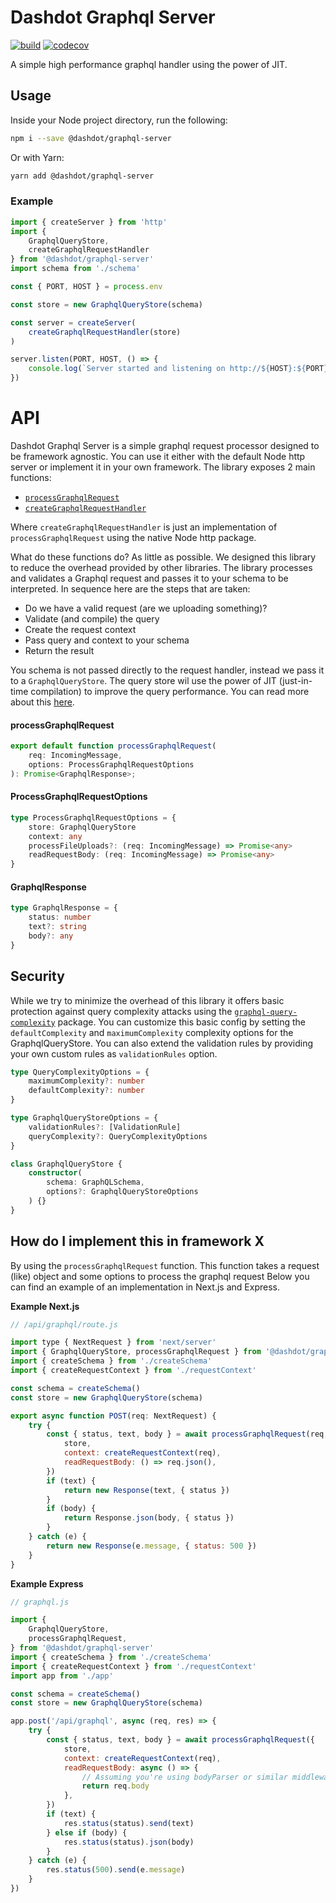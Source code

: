# Dashdot Graphql Server

[![build](https://img.shields.io/github/actions/workflow/status/wappla/graphql-server/on_push_main.yml?style=flat&colorA=000000&colorB=000000)](https://github.com/wappla/graphql-server/actions/workflows/on_push_main.yml)
[![codecov](https://img.shields.io/codecov/c/github/wappla/graphql-server?style=flat&colorA=000000&colorB=000000)](https://codecov.io/gh/wappla/graphql-server)

A simple high performance graphql handler using the power of JIT. 

## Usage

Inside your Node project directory, run the following:

```sh
npm i --save @dashdot/graphql-server
```

Or with Yarn:

```sh
yarn add @dashdot/graphql-server
```

### Example

```javascript
import { createServer } from 'http'
import {
    GraphqlQueryStore,
    createGraphqlRequestHandler
} from '@dashdot/graphql-server'
import schema from './schema'

const { PORT, HOST } = process.env

const store = new GraphqlQueryStore(schema)

const server = createServer(
    createGraphqlRequestHandler(store)
)

server.listen(PORT, HOST, () => {
    console.log(`Server started and listening on http://${HOST}:${PORT}`)
})
```

# API

Dashdot Graphql Server is a simple graphql request processor designed to be framework agnostic. You can use it either with the default Node http server or implement it in your own framework. The library exposes 2 main  functions:
- [`processGraphqlRequest`](/src/processGraphqlRequest.ts)
- [`createGraphqlRequestHandler`](/src/createGraphqlRequestHandler.ts)

Where `createGraphqlRequestHandler` is just an implementation of `processGraphqlRequest` using the native Node http package.

What do these functions do? As little as possible. We designed this library to reduce the overhead provided by other libraries. The library processes and validates a Graphql request and passes it to your schema to be interpreted. In sequence here are the steps that are taken:

- Do we have a valid request (are we uploading something)?
- Validate (and compile) the query
- Create the request context
- Pass query and context to your schema
- Return the result

You schema is not passed directly to the request handler, instead we pass it to a `GraphqlQueryStore`. The query store wil use the power of JIT (just-in-time compilation) to improve the query performance. You can read more about this [here](https://github.com/zalando-incubator/graphql-jit).

#### processGraphqlRequest

```typescript
export default function processGraphqlRequest(
    req: IncomingMessage,
    options: ProcessGraphqlRequestOptions
): Promise<GraphqlResponse>;
```

#### ProcessGraphqlRequestOptions

```typescript
type ProcessGraphqlRequestOptions = {
    store: GraphqlQueryStore
    context: any
    processFileUploads?: (req: IncomingMessage) => Promise<any>
    readRequestBody: (req: IncomingMessage) => Promise<any>
}
```

#### GraphqlResponse

```typescript
type GraphqlResponse = {
    status: number
    text?: string
    body?: any
}
```

## Security

While we try to minimize the overhead of this library it offers basic protection against query complexity attacks using the [`graphql-query-complexity`](https://github.com/slicknode/graphql-query-complexity) package. You can customize this basic config by setting the `defaultComplexity` and `maximumComplexity` complexity options for the GraphqlQueryStore. You can also extend the validation rules by providing your own custom rules as `validationRules` option.

```typescript
type QueryComplexityOptions = {
    maximumComplexity?: number
    defaultComplexity?: number
}

type GraphqlQueryStoreOptions = {
    validationRules?: [ValidationRule]
    queryComplexity?: QueryComplexityOptions
} 

class GraphqlQueryStore {
    constructor(
        schema: GraphQLSchema,
        options?: GraphqlQueryStoreOptions
    ) {}
}
```

##  How do I implement this in framework X

By using the `processGraphqlRequest` function. This function takes a request (like) object and some options to process the graphql request Below you can find an example of an implementation in Next.js and Express.

**Example Next.js**

```javascript
// /api/graphql/route.js

import type { NextRequest } from 'next/server'
import { GraphqlQueryStore, processGraphqlRequest } from '@dashdot/graphql-server'
import { createSchema } from './createSchema'
import { createRequestContext } from './requestContext'

const schema = createSchema()
const store = new GraphqlQueryStore(schema)

export async function POST(req: NextRequest) {
    try {
        const { status, text, body } = await processGraphqlRequest(req, {
            store,
            context: createRequestContext(req),
            readRequestBody: () => req.json(),
        })
        if (text) {
            return new Response(text, { status })
        }
        if (body) {
            return Response.json(body, { status })
        }
    } catch (e) {
        return new Response(e.message, { status: 500 })
    }
}
```

**Example Express**

```javascript
// graphql.js

import {
    GraphqlQueryStore,
    processGraphqlRequest,
} from '@dashdot/graphql-server'
import { createSchema } from './createSchema'
import { createRequestContext } from './requestContext'
import app from './app'

const schema = createSchema()
const store = new GraphqlQueryStore(schema)

app.post('/api/graphql', async (req, res) => {
    try {
        const { status, text, body } = await processGraphqlRequest({ 
            store,
            context: createRequestContext(req),
            readRequestBody: async () => {
                // Assuming you're using bodyParser or similar middleware
                return req.body
            },
        })
        if (text) {
            res.status(status).send(text)
        } else if (body) {
            res.status(status).json(body)
        }
    } catch (e) {
        res.status(500).send(e.message)
    }
})
```